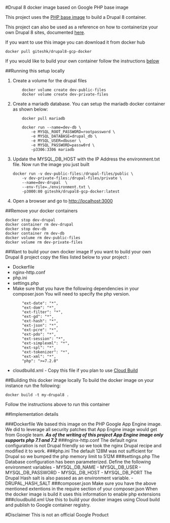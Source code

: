 #Drupal 8 docker image based on Google PHP base image 

This project uses the [PHP base image](gcr.io/google-appengine/php:latest) to build a Drupal 8 container.
 
This project can also be used as a reference on how to containerize your own Drupal 8 sites, 
documented [here](#Want-to-build-your-own-docker-image).

If you want to use this image you can download it from docker hub

    docker pull giteshk/drupal8-gcp-docker

If you would like to build your own container follow the instructions [below](#Want-to-build-your-own-docker-image)

##Running this setup locally
1. Create a volume for the drupal files
    ```
        docker volume create dev-public-files
        docker volume create dev-private-files
    ```
2.  Create a mariadb database.
    You can setup the mariadb docker container as shown below:
    ```
        docker pull mariadb
    
        docker run --name=dev-db \
            -e MYSQL_ROOT_PASSWORD=rootpassword \
            -e MYSQL_DATABASE=drupal_db \
            -e MYSQL_USER=dbuser \
            -e MYSQL_PASSWORD=passw0rd \
            -p3306:3306 mariadb
    ```    
3. Update the MYSQL_DB_HOST with the IP Address the environment.txt file. Now run the image you just built
    ```
    docker run -v dev-public-files:/drupal-files/public \
        -v dev-private-files:/drupal-files/private \
        --name=dev-drupal  \
        --env-file=./environment.txt \
        -p3000:80 giteshk/drupal8-gcp-docker:latest 
    ```
4. Open a browser and go to [http://localhost:3000](http://localhost:3000)

##Remove your docker containers

    docker stop dev-drupal
    docker container rm dev-drupal 
    docker stop dev-db
    docker container rm dev-db 
    docker volume rm dev-public-files 
    docker volume rm dev-private-files

##Want to build your own docker image
If you want to build your own Drupal 8 project copy the files listed below to your project :
- Dockerfile
- nginx-http.conf
- php.ini
- settings.php
- Make sure that you have the following dependencies in your composer.json
  You will need to specify the php version.
    ``` 
        "ext-date": "*",
        "ext-dom": "*",
        "ext-filter": "*",
        "ext-gd": "*",
        "ext-hash": "*",
        "ext-json": "*",
        "ext-pcre": "*",
        "ext-pdo": "*",
        "ext-session": "*",
        "ext-simplexml": "*",
        "ext-spl": "*",
        "ext-tokenizer": "*",
        "ext-xml": "*",
        "php": ">=7.2.0"
    ```    
- cloudbuild.xml - Copy this file if you plan to use [Cloud Build](https://cloud.google.com/cloud-build/docs/)


##Building this docker image locally
To build the docker image on your instance run the following:
    
    docker build -t my-drupal8 .

Follow the instructions above to run this container

##Implementation details

###Dockerfile
    We based this image on the PHP Google App Engine image. 
    We did to leverage all security patches that App Engine image would get from Google team.
    ***As of the writing of this project App Engine image only supports php 7.1 and 7.2***
###nginx-http.conf
    The default nginx configuration is not Drupal friendly so we took the nginx Drupal
    recipe and modified it to work.
###php.ini
    The default 128M was not sufficient for Drupal so we bumped the php memory limit to 512M
###settings.php
    The Database configuration has been parameterized. Define the following environment variables
        - MYSQL_DB_NAME
        - MYSQL_DB_USER
        - MYSQL_DB_PASSWORD
        - MYSQL_DB_HOST
        - MYSQL_DB_PORT
    The Drupal Hash salt is also passed as an environment variable.
        - DRUPAL_HASH_SALT
###composer.json 
    Make sure you have the above mentioned extentions in the require section of your composer.json
    When the docker image is build it uses this information to enable php extensions
###cloudbuild.xml
    Use this to build your docker images using Cloud build and publish to Google container registry.

#Disclaimer
    This is not an official Google Product

